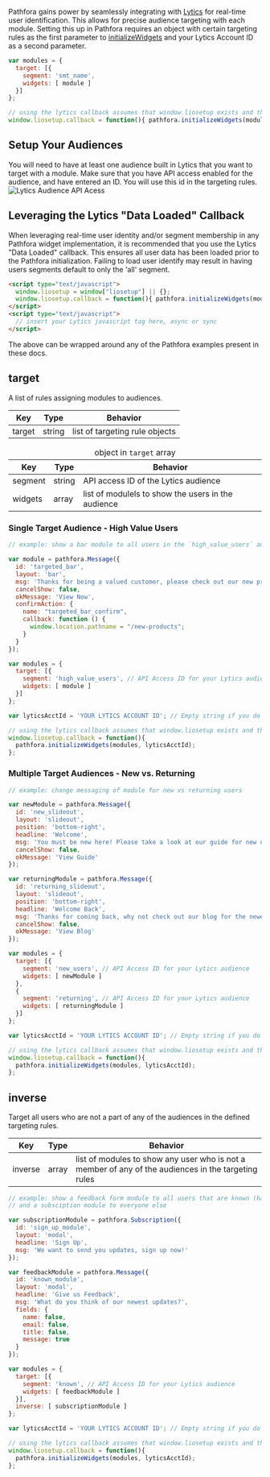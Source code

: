 Pathfora gains power by seamlessly integrating with [Lytics](http://www.getlytics.com/) for real-time user identification. This allows for precise audience targeting with each module. Setting this up in Pathfora requires an object with certain targeting rules as the first parameter to [initializeWidgets](/api/methods.md#initializewidgets) and your Lytics Account ID as a second parameter.

``` javascript
var modules = {
  target: [{
    segment: 'smt_name',
    widgets: [ module ]
  }]
};

// using the lytics callback assumes that window.liosetup exists and the lytics js tag is loaded after the pathfora config
window.liosetup.callback = function(){ pathfora.initializeWidgets(modules, 'YOUR LYTICS ACCOUNT ID'); };
```

## Setup Your Audiences

You will need to have at least one audience built in Lytics that you want to target with a module. Make sure that you have API access enabled for the audience, and have entered an ID. You will use this id in the targeting rules.
<img class="full" src="../assets/api_access.jpg" alt="Lytics Audience API Acess">

## Leveraging the Lytics "Data Loaded" Callback

When leveraging real-time user identity and/or segment membership in any Pathfora widget implementation, it is recommended that you use the Lytics "Data Loaded" callback. This ensures all user data has been loaded prior to the Pathfora initialization. Failing to load user identify may result in having users segments default to only the 'all' segment.

``` html
<script type="text/javascript">
  window.liosetup = window["liosetup"] || {};
  window.liosetup.callback = function(){ pathfora.initializeWidgets(modules, 'YOUR LYTICS ACCOUNT ID'); };
</script>
<script type="text/javascript">
  // insert your Lytics javascript tag here, async or sync
</script>

```

 The above can be wrapped around any of the Pathfora examples present in these docs.


## target

A list of rules assigning modules to audiences.

<table>
  <thead>
    <tr>
      <th>Key</th>
      <th>Type</th>
      <th>Behavior</th>
    </tr>
  </thead>
  
  <tr>
    <td>target</td>
    <td>string</td>
    <td>list of targeting rule objects</td>
  </tr>
  <tr>
</table>

<table>
  <thead>
    <tr>
      <td colspan="3" align="center">object in <code>target</code> array</td>
    </tr>
    <tr>
      <th>Key</th>
      <th>Type</th>
      <th>Behavior</th>
    </tr>
  </thead>

  <tr>
    <td>segment</td>
    <td>string</td>
    <td>API access ID of the Lytics audience</td>
  </tr>
  <tr>
    <td>widgets</td>
    <td>array</td>
    <td>list of modulels to show the users in the audience</td>
  </tr>
</table>


### Single Target Audience - High Value Users

``` javascript
// example: show a bar module to all users in the `high_value_users` audience promoting new products

var module = pathfora.Message({
  id: 'targeted_bar',
  layout: 'bar',
  msg: 'Thanks for being a valued customer, please check out our new products.'
  cancelShow: false,
  okMessage: 'View Now',
  confirmAction: {
    name: "targeted_bar_confirm",
    callback: function () {
      window.location.pathname = "/new-products";
    }
  }
});

var modules = {
  target: [{
    segment: 'high_value_users', // API Access ID for your Lytics audience
    widgets: [ module ]
  }]
};

var lyticsAcctId = 'YOUR LYTICS ACCOUNT ID'; // Empty string if you do not have a Lytics Account ID

// using the lytics callback assumes that window.liosetup exists and the lytics js tag is loaded after the pathfora config
window.liosetup.callback = function(){
  pathfora.initializeWidgets(modules, lyticsAcctId);
};
```


### Multiple Target Audiences - New vs. Returning

``` javascript
// example: change messaging of module for new vs returning users

var newModule = pathfora.Message({
  id: 'new_slideout',
  layout: 'slideout',
  position: 'bottom-right',
  headline: 'Welcome',
  msg: 'You must be new here! Please take a look at our guide for new users.',
  cancelShow: false,
  okMessage: 'View Guide'
});

var returningModule = pathfora.Message({
  id: 'returning_slideout',
  layout: 'slideout',
  position: 'bottom-right',
  headline: 'Welcome Back',
  msg: 'Thanks for coming back, why not check out our blog for the newest updates?',
  cancelShow: false,
  okMessage: 'View Blog'
});

var modules = {
  target: [{
    segment: 'new_users', // API Access ID for your Lytics audience
    widgets: [ newModule ]
  },
  {
    segment: 'returning', // API Access ID for your Lytics audience
    widgets: [ returningModule ]
  }]
};

var lyticsAcctId = 'YOUR LYTICS ACCOUNT ID'; // Empty string if you do not have a Lytics Account ID

// using the lytics callback assumes that window.liosetup exists and the lytics js tag is loaded after the pathfora config
window.liosetup.callback = function(){
  pathfora.initializeWidgets(modules, lyticsAcctId);
};
```

## inverse

Target all users who are not a part of any of the audiences in the defined targeting rules.


<table>
  <thead>
    <tr>
      <th>Key</th>
      <th>Type</th>
      <th>Behavior</th>
    </tr>
  </thead>
  
  <tr>
    <td>inverse</td>
    <td>array</td>
    <td>list of modules to show any user who is not a member of any of the audiences in the targeting rules</td>
  </tr>
  <tr>
</table>

``` javascript
// example: show a feedback form module to all users that are known (has email)
// and a subsciption module to everyone else

var subscriptionModule = pathfora.Subscription({
  id: 'sign_up_module',
  layout: 'modal',
  headline: 'Sign Up',
  msg: 'We want to send you updates, sign up now!'
});

var feedbackModule = pathfora.Message({
  id: 'known_module',
  layout: 'modal',
  headline: 'Give us Feedback',
  msg: 'What do you think of our newest updates?',
  fields: {
    name: false,
    email: false,
    title: false,
    message: true
  }
});

var modules = {
  target: [{
    segment: 'known', // API Access ID for your Lytics audience
    widgets: [ feedbackModule ]
  }],
  inverse: [ subscriptionModule ]
};

var lyticsAcctId = 'YOUR LYTICS ACCOUNT ID'; // Empty string if you do not have a Lytics Account ID

// using the lytics callback assumes that window.liosetup exists and the lytics js tag is loaded after the pathfora config
window.liosetup.callback = function(){
  pathfora.initializeWidgets(modules, lyticsAcctId);
};
```
